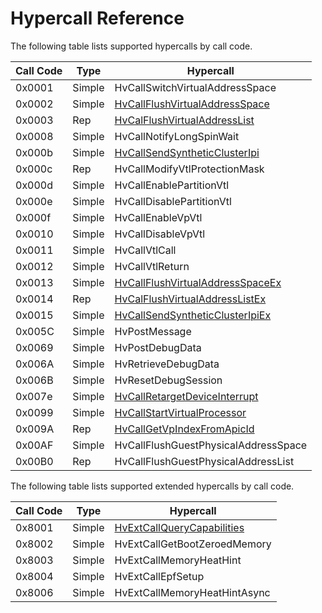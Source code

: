 # Hypercall Reference

The following table lists supported hypercalls by call code.

| Call Code | Type    | Hypercall                                                                           |
|-----------|---------|-------------------------------------------------------------------------------------|
| 0x0001    | Simple  | HvCallSwitchVirtualAddressSpace                                                     |
| 0x0002    | Simple  | [HvCallFlushVirtualAddressSpace](HvCallFlushVirtualAddressSpace.md)                 |
| 0x0003    | Rep     | [HvCalFlushVirtualAddressList](HvCalFlushVirtualAddressList.md)                     |
| 0x0008    | Simple  | HvCallNotifyLongSpinWait                                                            |
| 0x000b    | Simple  | [HvCallSendSyntheticClusterIpi](HvCallSendSyntheticClusterIpi.md)                   |
| 0x000c    | Rep     | HvCallModifyVtlProtectionMask                                                       |
| 0x000d    | Simple  | HvCallEnablePartitionVtl                                                            |
| 0x000e    | Simple  | HvCallDisablePartitionVtl                                                           |
| 0x000f    | Simple  | HvCallEnableVpVtl                                                                   |
| 0x0010    | Simple  | HvCallDisableVpVtl                                                                  |
| 0x0011    | Simple  | HvCallVtlCall                                                                       |
| 0x0012    | Simple  | HvCallVtlReturn                                                                     |
| 0x0013    | Simple  | [HvCallFlushVirtualAddressSpaceEx](HvCallFlushVirtualAddressSpaceEx.md)             |
| 0x0014    | Rep     | [HvCalFlushVirtualAddressListEx](HvCalFlushVirtualAddressListEx.md)                 |
| 0x0015    | Simple  | [HvCallSendSyntheticClusterIpiEx](HvCallSendSyntheticClusterIpiEx.md)               |
| 0x005C    | Simple  | HvPostMessage                                                                       |
| 0x0069    | Simple  | HvPostDebugData                                                                     |
| 0x006A    | Simple  | HvRetrieveDebugData                                                                 |
| 0x006B    | Simple  | HvResetDebugSession                                                                 |
| 0x007e    | Simple  | [HvCallRetargetDeviceInterrupt](HvCallRetargetDeviceInterrupt.md)                   |
| 0x0099    | Simple  | [HvCallStartVirtualProcessor](HvCallStartVirtualProcessor.md)                       |
| 0x009A    | Rep     | [HvCallGetVpIndexFromApicId](HvCallGetVpIndexFromApicId.md)                         |
| 0x00AF    | Simple  | HvCallFlushGuestPhysicalAddressSpace                                                |
| 0x00B0    | Rep     | HvCallFlushGuestPhysicalAddressList                                                 |

The following table lists supported extended hypercalls by call code.

| Call Code | Type    | Hypercall                                                                           |
|-----------|---------|-------------------------------------------------------------------------------------|
| 0x8001    | Simple  | [HvExtCallQueryCapabilities](HvExtCallQueryCapabilities.md)                         |
| 0x8002    | Simple  | HvExtCallGetBootZeroedMemory                                                        |
| 0x8003    | Simple  | HvExtCallMemoryHeatHint                                                             |
| 0x8004    | Simple  | HvExtCallEpfSetup                                                                   |
| 0x8006    | Simple  | HvExtCallMemoryHeatHintAsync                                                        |
